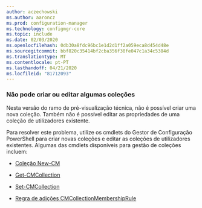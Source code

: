 ```yaml
---
author: aczechowski
ms.author: aaroncz
ms.prod: configuration-manager
ms.technology: configmgr-core
ms.topic: include
ms.date: 02/03/2020
ms.openlocfilehash: 0db30a8fdc96bc1e1d2d1ff2a059eca8d454d48e
ms.sourcegitcommit: bbf820c35414bf2cba356f30fe047c1a34c5384d
ms.translationtype: MT
ms.contentlocale: pt-PT
ms.lasthandoff: 04/21/2020
ms.locfileid: "81712093"
---
```

### <a name="cant-create-or-edit-some-collections"></a><a name="ki_coll"></a>Não pode criar ou editar algumas coleções

<!--6197183-->
Nesta versão do ramo de pré-visualização técnica, não é possível criar uma nova coleção. Também não é possível editar as propriedades de uma coleção de utilizadores existente.

Para resolver este problema, utilize os cmdlets do Gestor de Configuração PowerShell para criar novas coleções e editar as coleções de utilizadores existentes. Algumas das cmdlets disponíveis para gestão de coleções incluem:

- [Coleção New-CM](https://docs.microsoft.com/powershell/module/configurationmanager/new-cmcollection?view=sccm-ps)

- [Get-CMCollection](https://docs.microsoft.com/powershell/module/configurationmanager/get-cmcollection?view=sccm-ps)

- [Set-CMCollection](https://docs.microsoft.com/powershell/module/configurationmanager/set-cmcollection?view=sccm-ps#related-links)

- [Regra de adições CMCollectionMembershipRule](https://docs.microsoft.com/powershell/module/configurationmanager/add-cmcollectionmembershiprule?view=sccm-ps)
